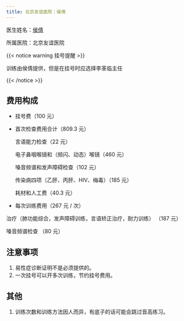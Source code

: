 ```yaml
---
title: 北京友谊医院｜侯倩
---
```


医生姓名：[侯倩](https://www.haodf.com/doctor/2055347965.html)

所属医院：北京友谊医院


{{< notice warning 挂号提醒 >}}

训练由侯倩提供，但是在挂号时应选择李革临主任

{{< /notice >}}


## 费用构成

- 挂号费（100 元）


- 首次检查费用合计（809.3 元）  

  言语能力检查（22 元）  

  电子鼻咽喉镜和（频闪、动态）喉镜（460 元）  

  嗓音频谱和发声障碍检查（102 元）  

  传染病四项（乙肝、丙肝、HIV、梅毒）（185 元）  
  
  耗材和人工费（40.3 元）  


- 每次训练费用（267 元 / 次）  

治疗（肺功能综合，发声障碍训练，言语矫正治疗，耐力训练） （187 元）

嗓音频谱检查 （80 元）
 

## 注意事项

1. 易性症诊断证明不是必须提供的。
1. 一次挂号可以开多次训练，节约挂号费用。


## 其他

1. 训练次数和训练方法因人而异，有底子的话可能会跳过音高练习。
